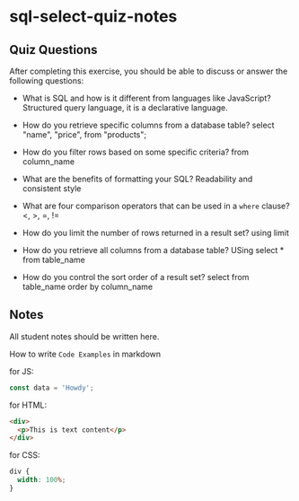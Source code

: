 # sql-select-quiz-notes

## Quiz Questions

After completing this exercise, you should be able to discuss or answer the following questions:

- What is SQL and how is it different from languages like JavaScript?
  Structured query language, it is a declarative language.

- How do you retrieve specific columns from a database table?
  select "name", "price", from "products";

- How do you filter rows based on some specific criteria?
  from column_name

- What are the benefits of formatting your SQL?
  Readability and consistent style

- What are four comparison operators that can be used in a `where` clause?
  <, >, =, !=

- How do you limit the number of rows returned in a result set?
  using limit

- How do you retrieve all columns from a database table?
  USing select \* from table_name

- How do you control the sort order of a result set?
  select from table_name order by column_name

## Notes

All student notes should be written here.

How to write `Code Examples` in markdown

for JS:

```javascript
const data = 'Howdy';
```

for HTML:

```html
<div>
  <p>This is text content</p>
</div>
```

for CSS:

```css
div {
  width: 100%;
}
```
